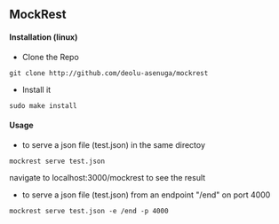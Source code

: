 ## MockRest

#### Installation (linux)

* Clone the Repo
```
git clone http://github.com/deolu-asenuga/mockrest
```
* Install it
```
sudo make install
```


#### Usage

* to serve a json file (test.json) in the same directoy 
```
mockrest serve test.json
```
 navigate to localhost:3000/mockrest to see the result
* to serve a json file (test.json) from an endpoint "/end" on port 4000
```
mockrest serve test.json -e /end -p 4000
````